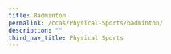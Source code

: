 ```yaml
---
title: Badminton
permalink: /ccas/Physical-Sports/badminton/
description: ""
third_nav_title: Physical Sports
---
```

